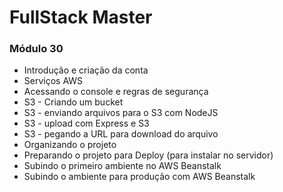 # FullStack Master

### Módulo 30
- Introdução e criação da conta
- Serviços AWS
- Acessando o console e regras de segurança
- S3 - Criando um bucket
- S3 - enviando arquivos para o S3 com NodeJS
- S3 - upload com Express e S3
- S3 - pegando a URL para download do arquivo
- Organizando o projeto
- Preparando o projeto para Deploy (para instalar no servidor)
- Subindo o primeiro ambiente no AWS Beanstalk
- Subindo o ambiente para produção com AWS Beanstalk